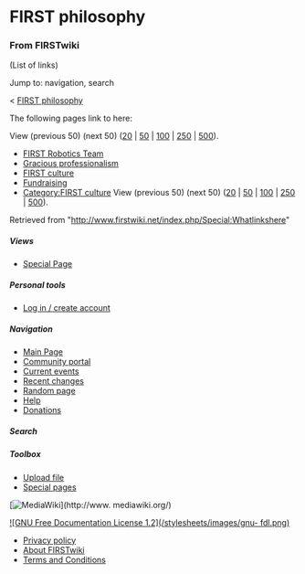 # FIRST philosophy

### From FIRSTwiki

(List of links)

Jump to: navigation, search

&lt; [FIRST philosophy](/index.php?title=FIRST_philosophy&redirect=no "FIRST
philosophy" )  

The following pages link to here:

View (previous 50) (next 50)
([20](/index.php?title=Special:Whatlinkshere/FIRST_philosophy&limit=20&from=0
"Special:Whatlinkshere/FIRST philosophy" ) |
[50](/index.php?title=Special:Whatlinkshere/FIRST_philosophy&limit=50&from=0
"Special:Whatlinkshere/FIRST philosophy" ) |
[100](/index.php?title=Special:Whatlinkshere/FIRST_philosophy&limit=100&from=0
"Special:Whatlinkshere/FIRST philosophy" ) |
[250](/index.php?title=Special:Whatlinkshere/FIRST_philosophy&limit=250&from=0
"Special:Whatlinkshere/FIRST philosophy" ) |
[500](/index.php?title=Special:Whatlinkshere/FIRST_philosophy&limit=500&from=0
"Special:Whatlinkshere/FIRST philosophy" )).

  * [FIRST Robotics Team](/index.php/FIRST_Robotics_Team "FIRST Robotics Team" )
  * [Gracious professionalism](/index.php/Gracious_professionalism "Gracious professionalism" )
  * [FIRST culture](/index.php/FIRST_culture "FIRST culture" )
  * [Fundraising](/index.php/Fundraising "Fundraising" )
  * [Category:FIRST culture](/index.php/Category:FIRST_culture "Category:FIRST culture" )
View (previous 50) (next 50)
([20](/index.php?title=Special:Whatlinkshere/FIRST_philosophy&limit=20&from=0
"Special:Whatlinkshere/FIRST philosophy" ) |
[50](/index.php?title=Special:Whatlinkshere/FIRST_philosophy&limit=50&from=0
"Special:Whatlinkshere/FIRST philosophy" ) |
[100](/index.php?title=Special:Whatlinkshere/FIRST_philosophy&limit=100&from=0
"Special:Whatlinkshere/FIRST philosophy" ) |
[250](/index.php?title=Special:Whatlinkshere/FIRST_philosophy&limit=250&from=0
"Special:Whatlinkshere/FIRST philosophy" ) |
[500](/index.php?title=Special:Whatlinkshere/FIRST_philosophy&limit=500&from=0
"Special:Whatlinkshere/FIRST philosophy" )).

Retrieved from "<http://www.firstwiki.net/index.php/Special:Whatlinkshere>"

##### Views

  * [Special Page](/index.php/Special:Whatlinkshere/FIRST_philosophy)

##### Personal tools

  * [Log in / create account](/index.php?title=Special:Userlogin&returnto=Special:Whatlinkshere)

[](/index.php/Main_Page "Main Page" )

##### Navigation

  * [Main Page](/index.php/Main_Page)
  * [Community portal](/index.php/FIRSTwiki:Community_portal)
  * [Current events](/index.php/Current_events)
  * [Recent changes](/index.php/Special:Recentchanges)
  * [Random page](/index.php/Special:Random)
  * [Help](/index.php/Help:Contents)
  * [Donations](/index.php/FIRSTwiki:Site_support)

##### Search



##### Toolbox

  * [Upload file](/index.php/Special:Upload)
  * [Special pages](/index.php/Special:Specialpages)

[![MediaWiki](/skins/common/images/poweredby_mediawiki_88x31.png)](http://www.
mediawiki.org/)

[![GNU Free Documentation License 1.2](/stylesheets/images/gnu-
fdl.png)](http://www.gnu.org/copyleft/fdl.html)

  * [Privacy policy](/index.php/FIRSTwiki:Privacy_policy "FIRSTwiki:Privacy policy" )
  * [About FIRSTwiki](/index.php/FIRSTwiki:About "FIRSTwiki:About" )
  * [Terms and Conditions](/index.php/FIRSTwiki:Terms_and_conditions "FIRSTwiki:Terms and conditions" )

